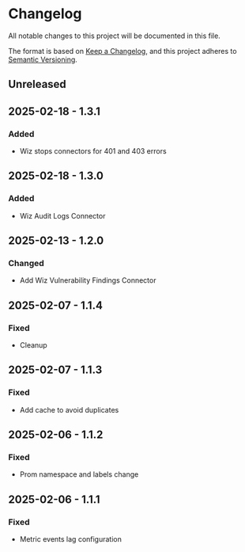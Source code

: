 # Changelog

All notable changes to this project will be documented in this file.

The format is based on [Keep a Changelog](https://keepachangelog.com/en/1.0.0/),
and this project adheres to [Semantic Versioning](https://semver.org/spec/v2.0.0.html).

## Unreleased

## 2025-02-18 - 1.3.1

### Added

- Wiz stops connectors for 401 and 403 errors

## 2025-02-18 - 1.3.0

### Added

- Wiz Audit Logs Connector

## 2025-02-13 - 1.2.0

### Changed

- Add Wiz Vulnerability Findings Connector

## 2025-02-07 - 1.1.4

### Fixed

- Cleanup

## 2025-02-07 - 1.1.3

### Fixed

- Add cache to avoid duplicates

## 2025-02-06 - 1.1.2

### Fixed

- Prom namespace and labels change

## 2025-02-06 - 1.1.1

### Fixed

- Metric events lag configuration
